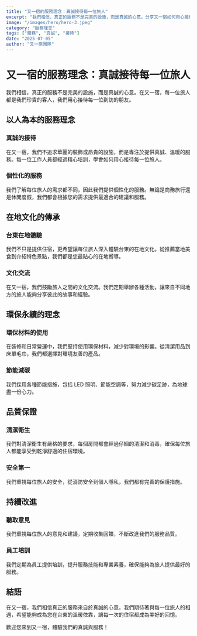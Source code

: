 ```yaml
---
title: "又一宿的服務理念：真誠接待每一位旅人"
excerpt: "我們相信，真正的服務不是完美的設施，而是真誠的心意。分享又一宿如何用心接待每一位到訪的旅人。"
image: "/images/hero/hero-3.jpeg"
category: "服務理念"
tags: ["服務", "真誠", "接待"]
date: "2025-07-05"
author: "又一宿團隊"
---
```


# 又一宿的服務理念：真誠接待每一位旅人

我們相信，真正的服務不是完美的設施，而是真誠的心意。在又一宿，每一位旅人都是我們珍貴的客人，我們用心接待每一位到訪的朋友。

## 以人為本的服務理念

### 真誠的接待

在又一宿，我們不追求華麗的裝飾或昂貴的設施，而是專注於提供真誠、溫暖的服務。每一位工作人員都經過精心培訓，學會如何用心接待每一位旅人。

### 個性化的服務

我們了解每位旅人的需求都不同，因此我們提供個性化的服務。無論是商務旅行還是休閒度假，我們都會根據您的需求提供最適合的建議和服務。

## 在地文化的傳承

### 台東在地體驗

我們不只是提供住宿，更希望讓每位旅人深入體驗台東的在地文化。從推薦當地美食到介紹特色景點，我們都是您最貼心的在地嚮導。

### 文化交流

在又一宿，我們鼓勵旅人之間的文化交流。我們定期舉辦各種活動，讓來自不同地方的旅人能夠分享彼此的故事和經驗。

## 環保永續的理念

### 環保材料的使用

在裝修和日常營運中，我們堅持使用環保材料，減少對環境的影響。從清潔用品到床單毛巾，我們都選擇對環境友善的產品。

### 節能減碳

我們採用各種節能措施，包括 LED 照明、節能空調等，努力減少碳足跡，為地球盡一份心力。

## 品質保證

### 清潔衛生

我們對清潔衛生有嚴格的要求，每個房間都會經過仔細的清潔和消毒，確保每位旅人都能享受到乾淨舒適的住宿環境。

### 安全第一

我們重視每位旅人的安全，從消防安全到個人隱私，我們都有完善的保護措施。

## 持續改進

### 聽取意見

我們重視每位旅人的意見和建議，定期收集回饋，不斷改進我們的服務品質。

### 員工培訓

我們定期為員工提供培訓，提升服務技能和專業素養，確保能夠為旅人提供最好的服務。

## 結語

在又一宿，我們相信真正的服務來自於真誠的心意。我們期待著與每一位旅人的相遇，希望能夠成為您在台東的溫暖依靠，讓每一次的住宿都成為美好的回憶。

歡迎您來到又一宿，體驗我們的真誠與服務！
